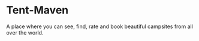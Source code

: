 # Tent-Maven
A place where you can see, find, rate and book beautiful campsites from all over the world. 
